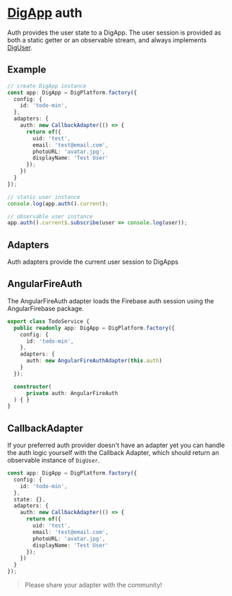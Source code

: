# [DigApp](../README.md) auth

Auth provides the user state to a DigApp. The user session is provided as both a static getter or an observable stream, and always implements 
[DigUser](../../projects/dig/docs/interfaces/interfaces.diguser.md).


## Example

```typescript
// create DigApp instance
const app: DigApp = DigPlatform.factory({
  config: {
    id: 'todo-min',
  },
  adapters: {
    auth: new CallbackAdapter(() => {
      return of({
        uid: 'test',
        email: 'test@email.com',
        photoURL: 'avatar.jpg',
        displayName: 'Test User'
      });
    })
  }
});

// static user instance
console.log(app.auth().current);

// observable user instance
app.auth().current$.subscribe(user => console.log(user));
```

## Adapters

Auth adapters provide the current user session to DigApps

## AngularFireAuth

The AngularFireAuth adapter loads the Firebase auth session using the AngularFirebase package. 

```typescript
export class TodoService {
  public readonly app: DigApp = DigPlatform.factory({
    config: {
      id: 'todo-min',
    },
    adapters: {
      auth: new AngularFireAuthAdapter(this.auth)
    }
  });

  constructor(
      private auth: AngularFireAuth
  ) { }
}
```

## CallbackAdapter

If your preferred auth provider doesn't have an adapter yet you can handle the auth logic yourself with the Callback Adapter, 
which should return an observable instance of `DigUser`.

```typescript
const app: DigApp = DigPlatform.factory({
  config: {
    id: 'todo-min',
  },
  state: {},
  adapters: {
    auth: new CallbackAdapter(() => {
      return of({
        uid: 'test',
        email: 'test@email.com',
        photoURL: 'avatar.jpg',
        displayName: 'Test User'
      });
    })
  }
});
```

> Please share your adapter with the community! 







